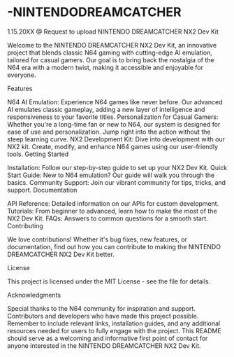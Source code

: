 # -NINTENDODREAMCATCHER
1.15.20XX @ Request to upload 
NINTENDO DREAMCATCHER NX2 Dev Kit

Welcome to the NINTENDO DREAMCATCHER NX2 Dev Kit, an innovative project that blends classic N64 gaming with cutting-edge AI emulation, tailored for casual gamers. Our goal is to bring back the nostalgia of the N64 era with a modern twist, making it accessible and enjoyable for everyone.

Features

N64 AI Emulation: Experience N64 games like never before. Our advanced AI emulates classic gameplay, adding a new layer of intelligence and responsiveness to your favorite titles.
Personalization for Casual Gamers: Whether you're a long-time fan or new to N64, our system is designed for ease of use and personalization. Jump right into the action without the steep learning curve.
NX2 Development Kit: Dive into development with our NX2 kit. Create, modify, and enhance N64 games using our user-friendly tools.
Getting Started

Installation: Follow our step-by-step guide to set up your NX2 Dev Kit.
Quick Start Guide: New to N64 emulation? Our guide will walk you through the basics.
Community Support: Join our vibrant community for tips, tricks, and support.
Documentation

API Reference: Detailed information on our APIs for custom development.
Tutorials: From beginner to advanced, learn how to make the most of the NX2 Dev Kit.
FAQs: Answers to common questions for a smooth start.
Contributing

We love contributions! Whether it's bug fixes, new features, or documentation, find out how you can contribute to making the NINTENDO DREAMCATCHER NX2 Dev Kit better.

License

This project is licensed under the MIT License - see the file for details.

Acknowledgments

Special thanks to the N64 community for inspiration and support.
Contributors and developers who have made this project possible.
Remember to include relevant links, installation guides, and any additional resources needed for users to fully engage with the project. This README should serve as a welcoming and informative first point of contact for anyone interested in the NINTENDO DREAMCATCHER NX2 Dev Kit.
